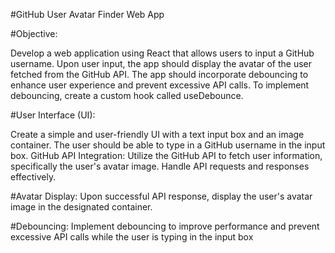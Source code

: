 
#GitHub User Avatar Finder Web App

#Objective:

Develop a web application using React that allows users to input a GitHub username. Upon user input, the app
should display the avatar of the user fetched from the GitHub API. The app should incorporate debouncing to
enhance user experience and prevent excessive API calls. To implement debouncing, create a custom hook
called useDebounce.

#User Interface (UI):

 Create a simple and user-friendly UI with a text input box and an image container.
The user should be able to type in a GitHub username in the input box.
GitHub API Integration:
Utilize the GitHub API to fetch user information, specifically the user's avatar image.
Handle API requests and responses effectively.

#Avatar Display:
 Upon successful API response, display the user's avatar image in the designated container.

#Debouncing: Implement debouncing to improve performance and prevent excessive API calls while the user is 
typing in the input box

 
